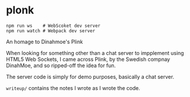 # plonk

    npm run ws    # WebScoket dev server
    npm run watch # Webpack dev server

An homage to Dinahmoe's Plink

When looking for something other than a chat server to impplement using HTML5 Web Sockets,
I came across Plink, by the Swedish compnay DinahMoe, and so ripped-off the idea for fun.

The server code is simply for demo purposes, basically a chat server.

`writeup/` contains the notes I wrote as I wrote the code.
